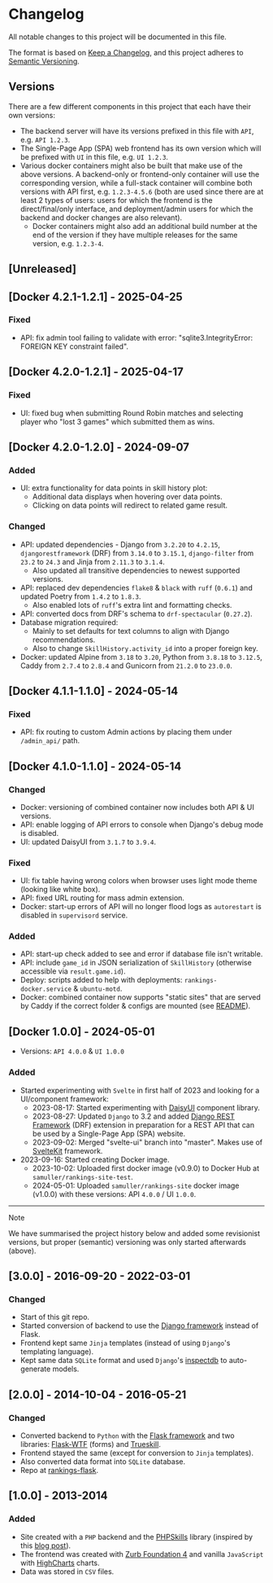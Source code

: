 # Changelog

All notable changes to this project will be documented in this file.

The format is based on [Keep a Changelog](https://keepachangelog.com/en/1.0.0/),
and this project adheres to [Semantic Versioning](https://semver.org/spec/v2.0.0.html).

## Versions

There are a few different components in this project that each have their own versions:

- The backend server will have its versions prefixed in this file with `API`, e.g. `API 1.2.3`.
- The Single-Page App (SPA) web frontend has its own version which will be prefixed with `UI` in this file, e.g. `UI 1.2.3`.
- Various docker containers might also be built that make use of the above versions. A backend-only or frontend-only container will use the corresponding version, while a full-stack container will combine both versions with API first, e.g. `1.2.3-4.5.6` (both are used since there are at least 2 types of users: users for which the frontend is the direct/final/only interface, and deployment/admin users for which the backend and docker changes are also relevant).
  - Docker containers might also add an additional build number at the end of the version if they have multiple releases for the same version, e.g. `1.2.3-4`.

## [Unreleased]

## [Docker 4.2.1-1.2.1] - 2025-04-25

### Fixed

- API: fix admin tool failing to validate with error: "sqlite3.IntegrityError: FOREIGN KEY constraint failed".

## [Docker 4.2.0-1.2.1] - 2025-04-17

### Fixed

- UI: fixed bug when submitting Round Robin matches and selecting player who "lost 3 games" which submitted them as wins.

## [Docker 4.2.0-1.2.0] - 2024-09-07

### Added

- UI: extra functionality for data points in skill history plot:
  - Additional data displays when hovering over data points.
  - Clicking on data points will redirect to related game result.

### Changed

- API: updated dependencies - Django from `3.2.20` to `4.2.15`, `djangorestframework` (DRF) from `3.14.0` to `3.15.1`, `django-filter` from `23.2` to `24.3` and Jinja from `2.11.3` to `3.1.4`.
  - Also updated all transitive dependencies to newest supported versions.
- API: replaced dev dependencies `flake8` & `black` with `ruff` (`0.6.1`) and updated Poetry from `1.4.2` to `1.8.3`.
  - Also enabled lots of `ruff`'s extra lint and formatting checks.
- API: converted docs from DRF's schema to `drf-spectacular` (`0.27.2`).
- Database migration required:
  - Mainly to set defaults for text columns to align with Django recommendations.
  - Also to change `SkillHistory.activity_id` into a proper foreign key.
- Docker: updated Alpine from `3.18` to `3.20`, Python from `3.8.18` to `3.12.5`, Caddy from `2.7.4` to `2.8.4` and Gunicorn from `21.2.0` to `23.0.0`.

## [Docker 4.1.1-1.1.0] - 2024-05-14

### Fixed

- API: fix routing to custom Admin actions by placing them under `/admin_api/` path.

## [Docker 4.1.0-1.1.0] - 2024-05-14

### Changed

- Docker: versioning of combined container now includes both API & UI versions.
- API: enable logging of API errors to console when Django's debug mode is disabled.
- UI: updated DaisyUI from `3.1.7` to `3.9.4`.

### Fixed

- UI: fix table having wrong colors when browser uses light mode theme (looking like white box).
- API: fixed URL routing for mass admin extension.
- Docker: start-up errors of API will no longer flood logs as `autorestart` is disabled in `supervisord` service.

### Added

- API: start-up check added to see and error if database file isn't writable.
- API: include `game_id` in JSON serialization of `SkillHistory` (otherwise accessible via `result.game.id`).
- Deploy: scripts added to help with deployments: `rankings-docker.service` & `ubuntu-motd`.
- Docker: combined container now supports "static sites" that are served by Caddy if the correct folder & configs are mounted (see [README](deploy/static-sites/README.md)).

## [Docker 1.0.0] - 2024-05-01

- Versions: `API 4.0.0` & `UI 1.0.0`

### Added

- Started experimenting with `Svelte` in first half of 2023 and looking for a UI/component framework:
  - 2023-08-17: Started experimenting with [DaisyUI](https://daisyui.com/) component library.
  - 2023-08-27: Updated `Django` to 3.2 and added [Django REST Framework](https://www.django-rest-framework.org/) (DRF) extension in preparation for a REST API that can be used by a Single-Page App (SPA) website.
  - 2023-09-02: Merged "svelte-ui" branch into "master". Makes use of [SvelteKit](https://kit.svelte.dev/) framework.
- 2023-09-16: Started creating Docker image.
  - 2023-10-02: Uploaded first docker image (v0.9.0) to Docker Hub at `samuller/rankings-site-test`.
  - 2024-05-01: Uploaded `samuller/rankings-site` docker image (v1.0.0) with these versions: API `4.0.0` / UI `1.0.0`.

---

> [!NOTE]
> We have summarised the project history below and added some revisionist versions, but proper (semantic) versioning was only started afterwards (above).

##  [3.0.0] - 2016-09-20 - 2022-03-01

###  Changed

- Start of this git repo.
- Started conversion of backend to use the [Django framework](https://www.djangoproject.com/) instead of Flask.
- Frontend kept same `Jinja` templates (instead of using `Django`'s templating language).
- Kept same data `SQLite` format and used `Django`'s [inspectdb](https://docs.djangoproject.com/en/1.10/howto/legacy-databases/) to auto-generate models.

## [2.0.0] - 2014-10-04 - 2016-05-21

###  Changed

- Converted backend to `Python` with the [Flask framework](https://flask.palletsprojects.com/) and two libraries: [Flask-WTF](https://flask-wtf.readthedocs.io/) (forms) and [Trueskill](https://trueskill.org/).
- Frontend stayed the same (except for conversion to `Jinja` templates).
- Also converted data format into `SQLite` database.
- Repo at [rankings-flask](https://github.com/samuller/rankings-flask).

## [1.0.0] - 2013-2014

### Added

- Site created with a `PHP` backend and the [PHPSkills](https://github.com/moserware/PHPSkills) library (inspired by this [blog post](https://www.moserware.com/2010/03/computing-your-skill.html)).
- The frontend was created with [Zurb Foundation 4](https://zurb.com/blog/foundation-4-is-here-the-smartest-foundat) and vanilla `JavaScript` with [HighCharts](https://www.highcharts.com/) charts.
- Data was stored in `CSV` files.
